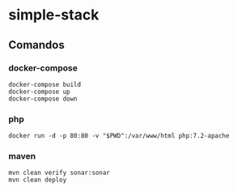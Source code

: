 # simple-stack

## Comandos

### docker-compose

```
docker-compose build
docker-compose up
docker-compose down
```

### php

```
docker run -d -p 80:80 -v "$PWD":/var/www/html php:7.2-apache
```

### maven

```
mvn clean verify sonar:sonar
mvn clean deploy
```